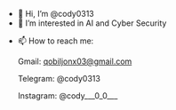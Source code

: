 - 👋 Hi, I’m @cody0313
- 👀 I’m interested in AI and Cyber Security
<!--- 🌱 I’m currently learning a python
- 💞️ I’m looking to collaborate on ... --->
- 📫 How to reach me:

    Gmail: qobiljonx03@gmail.com
  
    Telegram: @cody0313
  
    Instagram: @cody___0_0___

<!---
cody0313/cody0313 is a ✨ special ✨ repository because its `README.md` (this file) appears on your GitHub profile.
You can click the Preview link to take a look at your changes.
--->
